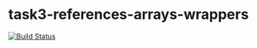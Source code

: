 # task3-references-arrays-wrappers

[![Build Status](https://travis-ci.com/itmo-java-basics-2020/task3-references-arrays-wrappers-kostiamatv.svg?branch=master)](https://travis-ci.com/itmo-java-basics-2020/task3-references-arrays-wrappers-kostiamatv)
